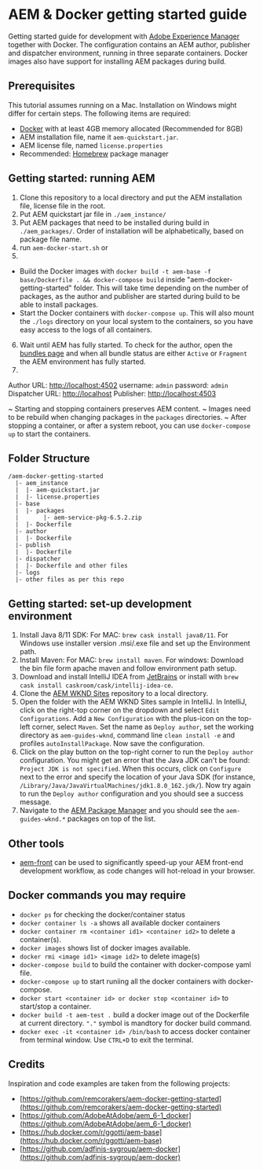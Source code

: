 # AEM & Docker getting started guide

Getting started guide for development with [Adobe Experience Manager](https://www.adobe.com/nl/marketing-cloud/experience-manager.html) together with Docker. The configuration contains an AEM author, publisher and dispatcher environment, running in three separate containers. Docker images also have support for installing AEM packages during build.

## Prerequisites

This tutorial assumes running on a Mac. Installation on Windows might differ for certain steps. The following items are required:

- [Docker](https://www.docker.com) with at least 4GB memory allocated (Recommended for 8GB)
- AEM installation file, name it `aem-quickstart.jar`.
- AEM license file, named `license.properties`
- Recommended: [Homebrew](https://brew.sh) package manager

## Getting started: running AEM

1. Clone this repository to a local directory and put the AEM installation file, license file in the root.
2. Put AEM quickstart jar file in `./aem_instance/` 
3. Put AEM packages that need to be installed during build in `./aem_packages/`. Order of installation will be alphabetically, based on package file name.
4. run `aem-docker-start.sh` 
or 
5. 
- Build the Docker images with `docker build -t aem-base -f base/Dockerfile . && docker-compose build` inside "aem-docker-getting-started" folder. This will take time depending on the number of packages, as the author and publisher are started during build to be able to install packages.
- Start the Docker containers with `docker-compose up`. This will also mount the `./logs` directory on your local system to the containers, so you have easy access to the logs of all containers.

6. Wait until AEM has fully started. To check for the author, open the [bundles page](http://localhost:4502/system/console/bundles) and when all bundle status are either `Active` or `Fragment` the AEM environment has fully started.
7. 
Author URL: [http://localhost:4502](http://localhost:4502)
username: `admin` 
password: `admin`
Dispatcher URL: [http://localhost](http://localhost)
Publisher: [http://localhost:4503](http://localhost:4503)

~ Starting and stopping containers preserves AEM content. 
~ Images need to be rebuild when changing packages in the `packages` directories.
~ After stopping a container, or after a system reboot, you can use `docker-compose up` to start the containers.

## Folder Structure
```
/aem-docker-getting-started
  |- aem_instance
  |  |- aem-quickstart.jar
  |  |- license.properties
  |- base
  |  |- packages
  |       |- aem-service-pkg-6.5.2.zip
  |  |- Dockerfile
  |- author
  |  |- Dockerfile
  |- publish
  |  |- Dockerfile
  |- dispatcher
  |  |- Dockerfile and other files
  |- logs
  |- other files as per this repo

```

## Getting started: set-up development environment

1. Install Java 8/11 SDK: 
For MAC: `brew cask install java8/11`. 
For Windows use installer version .msi/.exe file and set up the Environment path.
2. Install Maven: 
For MAC: `brew install maven`. 
For windows: Download the bin file form apache maven and follow environment path setup.
3. Download and install IntelliJ IDEA from [JetBrains](https://www.jetbrains.com/idea/download) or install with `brew cask install caskroom/cask/intellij-idea-ce`.
4. Clone the [AEM WKND Sites](https://github.com/adobe/aem-guides-wknd) repository to a local directory.
5. Open the folder with the AEM WKND Sites sample in IntelliJ. In IntelliJ, click on the right-top corner on the dropdown and select `Edit Configurations`. Add a `New Configuration` with the plus-icon on the top-left corner, select `Maven`. Set the name as `Deploy author`, set the working directory as `aem-guides-wknd`, command line `clean install -e` and profiles `autoInstallPackage`. Now save the configuration.
6. Click on the play button on the top-right corner to run the `Deploy author` configuration. You might get an error that the Java JDK can't be found: `Project JDK is not specified`. When this occurs, click on `Configure` next to the error and specify the location of your Java SDK (for instance, `/Library/Java/JavaVirtualMachines/jdk1.8.0_162.jdk/`). Now try again to run the `Deploy author` configuration and you should see a success message.
7. Navigate to the [AEM Package Manager](http://localhost:4502/crx/packmgr/index.jsp) and you should see the `aem-guides-wknd.*` packages on top of the list.

## Other tools

- [aem-front](https://github.com/kevinweber/aem-front) can be used to significantly speed-up your AEM front-end development workflow, as code changes will hot-reload in your browser.

## Docker commands you may require
- `docker ps` for checking the docker/container status
- `docker container ls -a` shows all available docker containers
- `docker container rm <container id1> <container id2>` to delete a container(s).
- `docker images` shows list of docker images available.
- `docker rmi <image id1> <image id2>` to delete image(s)
- `docker-compose build` to build the container with docker-compose yaml file.
- `docker-compose up` to start runiing all the docker containers with docker-compose.
- `docker start <container id> or docker stop <container id>` to start/stop a container. 
- `docker build -t aem-test .` build a docker image out of the Dockerfile at current directory. `"."` symbol is mandtory for docker build command.
- `docker exec -it <container id> /bin/bash` to access docker container from terminal window. Use `CTRL+D` to exit the terminal.

## Credits

Inspiration and code examples are taken from the following projects:

- [https://github.com/remcorakers/aem-docker-getting-started](https://github.com/remcorakers/aem-docker-getting-started)
- [https://github.com/AdobeAtAdobe/aem_6-1_docker](https://github.com/AdobeAtAdobe/aem_6-1_docker)
- [https://hub.docker.com/r/ggotti/aem-base](https://hub.docker.com/r/ggotti/aem-base)
- [https://github.com/adfinis-sygroup/aem-docker](https://github.com/adfinis-sygroup/aem-docker)
